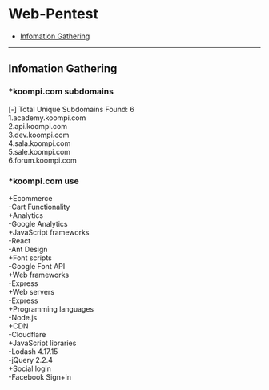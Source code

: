 Web-Pentest
=======================

* [Infomation Gathering](#infomation-gathering)

---

Infomation Gathering
------

### *koompi.com subdomains
[-] Total Unique Subdomains Found: 6 <br>
1.academy.koompi.com<br>
2.api.koompi.com<br>
3.dev.koompi.com<br>
4.sala.koompi.com<br>
5.sale.koompi.com<br>
6.forum.koompi.com<br>

### *koompi.com use
+Ecommerce<br>
-Cart Functionality<br>
+Analytics<br>
-Google Analytics<br>
+JavaScript frameworks<br>
-React<br>
-Ant Design<br>
+Font scripts<br>
-Google Font API<br>
+Web frameworks<br>
-Express<br>
+Web servers<br>
-Express<br>
+Programming languages<br>
-Node.js<br>
+CDN<br>
-Cloudflare<br>
+JavaScript libraries<br>
-Lodash 4.17.15<br>
-jQuery 2.2.4<br>
+Social login<br>
-Facebook Sign+in<br>
